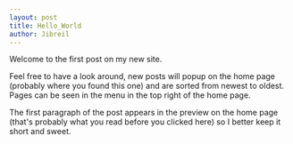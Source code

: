 ```yaml
---
layout: post
title: Hello_World
author: Jibreil
---
```


Welcome to the first post on my new site.

Feel free to have a look around, new posts will popup on the home page (probably where you found this one) and are sorted from newest to oldest. Pages can be seen in the menu in the top right of the home page.

The first paragraph of the post appears in the preview on the home page (that's probably what you read before you clicked here) so I better keep it short and sweet.
